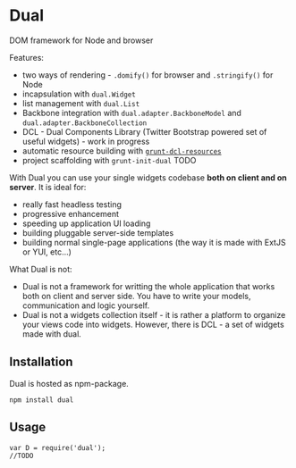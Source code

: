 Dual
====

DOM framework for Node and browser

Features:

 * two ways of rendering - `.domify()` for browser and `.stringify()` for Node
 * incapsulation with `dual.Widget`
 * list management with `dual.List`
 * Backbone integration with `dual.adapter.BackboneModel` and `dual.adapter.BackboneCollection`
 * DCL - Dual Components Library (Twitter Bootstrap powered set of useful widgets) - work in progress
 * automatic resource building with [`grunt-dcl-resources`](https://github.com/dualjs/grunt-dcl-resources)
 * project scaffolding with `grunt-init-dual` TODO

With Dual you can use your single widgets codebase **both on client and on server**. It is ideal for:

 * really fast headless testing
 * progressive enhancement
 * speeding up application UI loading
 * building pluggable server-side templates
 * building normal single-page applications (the way it is made with ExtJS or YUI, etc...)

What Dual is not:

 * Dual is not a framework for writting the whole application that works both on client and server side. You have to write your models, communication and logic yourself.
 * Dual is not a widgets collection itself - it is rather a platform to organize your views code into widgets. However, there is DCL - a set of widgets made with dual.

Installation
------------

Dual is hosted as npm-package.

    npm install dual

Usage
-----

    var D = require('dual');
    //TODO
